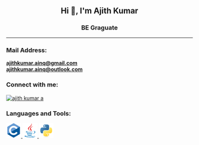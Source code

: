 <h2 align="center">Hi 👋, I'm Ajith Kumar</h2>
<h3 align="center">BE Graguate</h3>

---
<h3 align="left">Mail Address:</h3>

 **ajithkumar.ainq@gmail.com** <br>
 **ajithkumar.ainq@outlook.com**

<h3 align="left">Connect with me:</h3>
<p align="left">
<a href="https://linkedin.com/in/ajith kumar a" target="blank"><img align="center" src="https://raw.githubusercontent.com/rahuldkjain/github-profile-readme-generator/master/src/images/icons/Social/linked-in-alt.svg" alt="ajith kumar a" height="30" width="40" /></a>
</p>

<h3 align="left">Languages and Tools:</h3>
<p align="left"> <a href="https://www.cprogramming.com/" target="_blank" rel="noreferrer"> <img src="https://raw.githubusercontent.com/devicons/devicon/master/icons/c/c-original.svg" alt="c" width="40" height="40"/> </a> <a href="https://www.java.com" target="_blank" rel="noreferrer"> <img src="https://raw.githubusercontent.com/devicons/devicon/master/icons/java/java-original.svg" alt="java" width="40" height="40"/> </a> <a href="https://www.python.org" target="_blank" rel="noreferrer"> <img src="https://raw.githubusercontent.com/devicons/devicon/master/icons/python/python-original.svg" alt="python" width="40" height="40"/> </a> </p>
